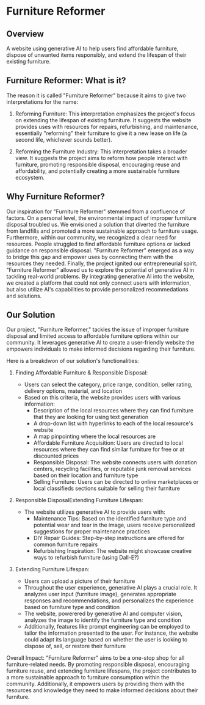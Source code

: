 # Furniture Reformer

## Overview

A website using generative AI to help users find affordable furniture, dispose of unwanted items responsibly, and extend the lifespan of their existing furniture.

## Furniture Reformer: What is it?

The reason it is called "Furniture Reformer" because it aims to give two interpretations for the name:

1. Reforming Furniture: This interpretation emphasizes the project's focus on extending the lifespan of existing furniture. It suggests the website provides uses with resources for repairs, refurbishing, and maintenance, essentially "reforming" their furniture to give it a new lease on life (a second life, whichever sounds better).

2. Reforming the Furniture Industry: This interpretation takes a broader view. It suggests the project aims to reform how people interact with furniture, promoting responsible disposal, encouraging reuse and affordability, and potentially creating a more sustainable furniture ecosystem.

## Why Furniture Reformer?

Our inspiration for "Furniture Reformer" stemmed from a confluence of factors. On a personal level, the environmental impact of improper furniture disposal troubled us. We envisioned a solution that diverted the furniture from landfills and promoted a more sustainable approach to furniture usage. Furthermore, within our community, we recognized a clear need for resources. People struggled to find affordable furniture options or lacked guidance on responsible disposal. "Furniture Reformer" emerged as a way to bridge this gap and empower uses by connecting them with the resources they needed. Finally, the project ignited our entrepreneurial spirit. "Furniture Reformer" allowed us to explore the potential of generative AI in tackling real-world problems. By integrating generative AI into the website, we created a platform that could not only connect users with information, but also utilize AI's capabilities to provide personalized recommedations and solutions.

## Our Solution

Our project, "Furniture Reformer," tackles the issue of improper furniture disposal and limited access to affordable furniture options within our community. It leverages generative AI to create a user-friendly website the empowers individuals to make informed decisions regarding their furniture.

Here is a breakdwon of our solution's functionalities:

1. Finding Affordable Furniture & Responsible Disposal:
   - Users can select the category, price range, condition, seller rating, delivery options, material, and location
   - Based on this criteria, the website provides users with various information:
     - Description of the local resources where they can find furniture that they are looking for using text generation
     - A drop-down list with hyperlinks to each of the local resource's website
     - A map pinpointing where the local resources are
     - Affordable Furniture Acquisition: Users are directed to local resources where they can find similar furniture for free or at discounted prices
     - Responsible Disposal: The website connects users with donation centers, recycling facilities, or reputable junk removal services based on their location and furniture type
     - Selling Furniture: Users can be directed to online marketplaces or local classifieds sections suitable for selling their furniture

2. Responsible DisposalExtending Furniture Lifespan:
   - The website utilizes generative AI to provide users with:
     - Maintenance Tips: Based on the identified furniture type and potential wear and tear in the image, users receive personalized suggestions for proper maintenance practices
     - DIY Repair Guides: Step-by-step instructions are offered for common furniture repairs
     - Refurbishing Inspiration: The website might showcase creative ways to refurbish furniture (using Dall-E?)

3. Extending Furniture Lifespan:
   - Users can upload a picture of their furniture
   - Throughout the user experience, generative AI plays a crucial role. It analyzes user input (furniture image), generates appropriate responses and recommendations, and personalizes the experience based on furniture type and condition
   - The website, powerered by generative AI and computer vision, analyzes the image to identify the furniture type and condition
   - Additionally, features like prompt engineering can be employed to tailor the information presented to the user. For instance, the website could adapt its language based on whether the user is looking to dispose of, sell, or restore their furniture

Overall Impact:
"Furniture Reformer" aims to be a one-stop shop for all furniture-related needs. By promoting responsible disposal, encouraging furniture reuse, and extending furniture lifespans, the project contributes to a more sustainable approach to furniture consumption within the community. Additionally, it empowers users by providing them with the resources and knowledge they need to make informed decisions about their furniture.
